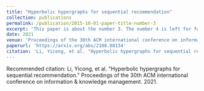 ```yaml
---
title: "Hyperbolic hypergraphs for sequential recommendation"
collection: publications
permalink: /publication/2015-10-01-paper-title-number-3
excerpt: 'This paper is about the number 3. The number 4 is left for future work.'
date: 2021
venue: 'Proceedings of the 30th ACM international conference on information & knowledge management'
paperurl: 'https://arxiv.org/abs/2108.08134'
citation: 'Li, Yicong, et al. "Hyperbolic hypergraphs for sequential recommendation." Proceedings of the 30th ACM international conference on information & knowledge management. 2021.
---
```

<!---
This paper is about the number 3. The number 4 is left for future work.

[Download paper here](http://academicpages.github.io/files/paper3.pdf)
-->
Recommended citation: Li, Yicong, et al. "Hyperbolic hypergraphs for sequential recommendation." Proceedings of the 30th ACM international conference on information & knowledge management. 2021.
